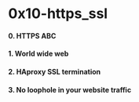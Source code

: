 # 0x10-https_ssl
#### 0. HTTPS ABC
#### 1. World wide web
#### 2. HAproxy SSL termination
#### 3. No loophole in your website traffic